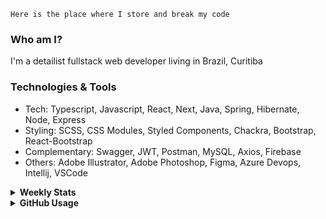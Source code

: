 ```
Here is the place where I store and break my code
```
### Who am I?
I'm a detailist fullstack web developer living in Brazil, Curitiba

### Technologies & Tools
- Tech: Typescript, Javascript, React, Next, Java, Spring, Hibernate, Node, Express
- Styling: SCSS, CSS Modules, Styled Components, Chackra, Bootstrap, React-Bootstrap
- Complementary: Swagger, JWT, Postman, MySQL, Axios, Firebase
- Others: Adobe Illustrator, Adobe Photoshop, Figma, Azure Devops, Intellij, VSCode

<details>
  <summary><b> Weekly Stats</b></summary>
<!--START_SECTION:waka-->

```text
TypeScript       7 hrs 19 mins   ██████████████░░░░░░░░░░░   56.31 %
Docker           3 hrs 8 mins    ██████░░░░░░░░░░░░░░░░░░░   24.10 %
Java             1 hr 37 mins    ███░░░░░░░░░░░░░░░░░░░░░░   12.45 %
Bash             26 mins         █░░░░░░░░░░░░░░░░░░░░░░░░   03.39 %
Git Config       12 mins         ▒░░░░░░░░░░░░░░░░░░░░░░░░   01.57 %
JSON             11 mins         ▒░░░░░░░░░░░░░░░░░░░░░░░░   01.53 %
```

<!--END_SECTION:waka-->
</details>

<details>
  <summary><b> GitHub Usage</b></summary>
  
[![Top Langs](https://github-readme-stats.vercel.app/api/top-langs/?username=gxlpes&&langs_count=9&layout=compact)](https://github.com/anuraghazra/github-readme-stats)

</details>

